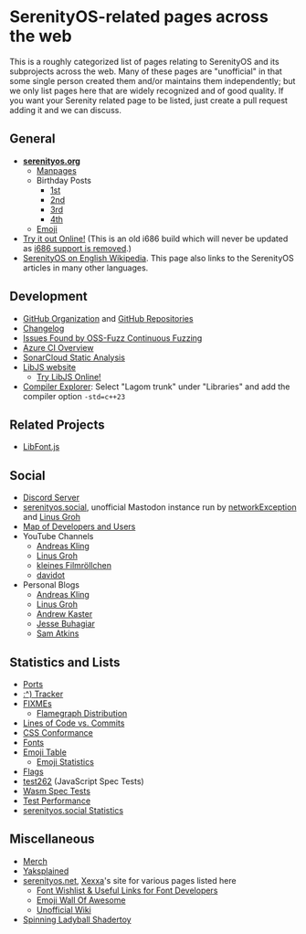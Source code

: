 # SerenityOS-related pages across the web

This is a roughly categorized list of pages relating to SerenityOS and its subprojects across the web. Many of these pages are "unofficial" in that some single person created them and/or maintains them independently; but we only list pages here that are widely recognized and of good quality. If you want your Serenity related page to be listed, just create a pull request adding it and we can discuss.

## General

-   **[serenityos.org](https://serenityos.org)**
    -   [Manpages](https://man.serenityos.org/)
    -   Birthday Posts
        -   [1st](https://www.serenityos.org/happy/1st/)
        -   [2nd](https://www.serenityos.org/happy/2nd/)
        -   [3rd](https://www.serenityos.org/happy/3rd/)
        -   [4th](https://www.serenityos.org/happy/4th/)
    -   [Emoji](https://emoji.serenityos.org/)
-   [Try it out Online!](https://copy.sh/v86/?profile=serenity) (This is an old i686 build which will never be updated as [i686 support is removed](https://github.com/SerenityOS/serenity/pull/15467).)
-   [SerenityOS on English Wikipedia](https://en.wikipedia.org/wiki/SerenityOS). This page also links to the SerenityOS articles in many other languages.

## Development

-   [GitHub Organization](https://github.com/SerenityOS) and [GitHub Repositories](https://github.com/orgs/SerenityOS/repositories)
-   [Changelog](https://changelog.serenityos.org/)
-   [Issues Found by OSS-Fuzz Continuous Fuzzing](https://bugs.chromium.org/p/oss-fuzz/issues/list?q=label:Proj-serenity)
-   [Azure CI Overview](https://dev.azure.com/SerenityOS/SerenityOS/_build)
-   [SonarCloud Static Analysis](https://sonarcloud.io/project/overview?id=SerenityOS_serenity)
-   [LibJS website](https://serenityos.github.io/libjs-website/)
    -   [Try LibJS Online!](https://serenityos.github.io/libjs-website/repl/)
-   [Compiler Explorer](https://serenity.godbolt.org/): Select "Lagom trunk" under "Libraries" and add the compiler option `-std=c++23`

## Related Projects

-   [LibFont.js](https://macdue.github.io/LibFont.js/)

## Social

-   [Discord Server](https://discord.gg/serenityos)
-   [serenityos.social](https://serenityos.social/), unofficial Mastodon instance run by [networkException](https://serenityos.social/@networkexception) and [Linus Groh](https://serenityos.social/@linusg)
-   [Map of Developers and Users](https://usermap.serenityos.org/)
-   YouTube Channels
    -   [Andreas Kling](https://www.youtube.com/@awesomekling)
    -   [Linus Groh](https://www.youtube.com/@linusgroh)
    -   [kleines Filmröllchen](https://www.youtube.com/@kleinesfilmroellchen)
    -   [davidot](https://www.youtube.com/@davidot4475)
-   Personal Blogs
    -   [Andreas Kling](https://awesomekling.github.io/)
    -   [Linus Groh](https://linus.dev/posts/)
    -   [Andrew Kaster](https://adkaster.github.io/)
    -   [Jesse Buhagiar](https://quaker762.github.io/)
    -   [Sam Atkins](https://atkinssj.github.io/)

## Statistics and Lists

-   [Ports](https://ports.serenityos.net/)
-   [:^) Tracker](https://happy-serenityos.linus.dev/)
-   [FIXMEs](https://benwiederhake.github.io/serenity-fixmes/)
    -   [Flamegraph Distribution](https://benwiederhake.github.io/serenity-fixmes/flamegraph.html)
-   [Lines of Code vs. Commits](https://github.com/alimpfard/random-serenity-statistics#random-serenityos-statistics)
-   [CSS Conformance](https://css.tobyase.de/)
-   [Fonts](https://fonts.serenityos.net/)
-   [Emoji Table](https://emoji.serenityos.net/)
    -   [Emoji Statistics](https://emoji.serenityos.net/chart.emoji.serenityos)
-   [Flags](https://flags.serenityos.net/)
-   [test262](https://serenityos.github.io/libjs-website/test262/) (JavaScript Spec Tests)
-   [Wasm Spec Tests](https://serenityos.github.io/libjs-website/wasm/)
-   [Test Performance](https://github.com/alimpfard/random-serenity-statistics/tree/main/view/benchmarks/x86_64)
-   [serenityos.social Statistics](https://grafana.serenityos.social/public)

## Miscellaneous

-   [Merch](https://store.serenityos.org)
-   [Yaksplained](https://yaksplained.org/)
-   [serenityos.net](https://serenityos.net), [Xexxa](https://github.com/xexxa)'s site for various pages listed here
    -   [Font Wishlist & Useful Links for Font Developers](https://serenityos.net/~xexxa/)
    -   [Emoji Wall Of Awesome](https://emoji.serenityos.net/wall-of-awesome)
    -   [Unofficial Wiki](https://wiki.serenityos.net/)
-   [Spinning Ladyball Shadertoy](https://www.shadertoy.com/view/7lVXWd)
